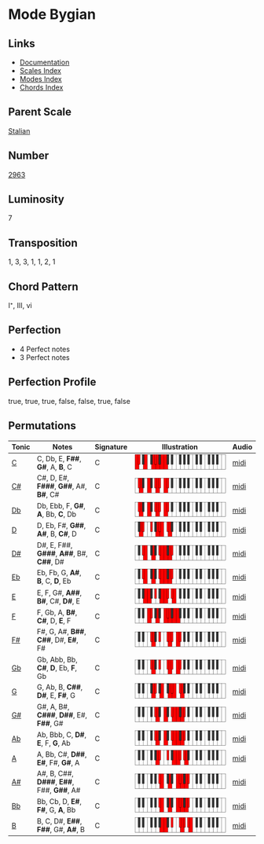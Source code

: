 # Mode Bygian

## Links

- [Documentation](README.md)
- [Scales Index](Scales.md)
- [Modes Index](Modes.md)
- [Chords Index](Chords.md)

## Parent Scale

[Stalian](ScaleStalian.md)

## Number

[2963](https://ianring.com/musictheory/scales/2963)

## Luminosity

7

## Transposition

1, 3, 3, 1, 1, 2, 1

## Chord Pattern

I⁺, III, vi

## Perfection

- 4 Perfect notes
- 3 Perfect notes

## Perfection Profile

true, true, true, false, false, true, false

## Permutations

| Tonic | Notes | Signature | Illustration | Audio |
|-------|-------|-----------|--------------|-------|
| [C](ModeCNaturalBygian.md) | C, Db, E, **F##**, **G#**, A, **B**, C | C | ![CNaturalBygian](ModeCNaturalBygian.png) | [midi](https://github.com/edipermadi/music/blob/main/docs/ModeCNaturalBygian.mid?raw=true) |
| [C#](ModeCSharpBygian.md) | C#, D, E#, **F###**, **G##**, A#, **B#**, C# | C | ![CSharpBygian](ModeCSharpBygian.png) | [midi](https://github.com/edipermadi/music/blob/main/docs/ModeCSharpBygian.mid?raw=true) |
| [Db](ModeDFlatBygian.md) | Db, Ebb, F, **G#**, **A**, Bb, **C**, Db | C | ![DFlatBygian](ModeDFlatBygian.png) | [midi](https://github.com/edipermadi/music/blob/main/docs/ModeDFlatBygian.mid?raw=true) |
| [D](ModeDNaturalBygian.md) | D, Eb, F#, **G##**, **A#**, B, **C#**, D | C | ![DNaturalBygian](ModeDNaturalBygian.png) | [midi](https://github.com/edipermadi/music/blob/main/docs/ModeDNaturalBygian.mid?raw=true) |
| [D#](ModeDSharpBygian.md) | D#, E, F##, **G###**, **A##**, B#, **C##**, D# | C | ![DSharpBygian](ModeDSharpBygian.png) | [midi](https://github.com/edipermadi/music/blob/main/docs/ModeDSharpBygian.mid?raw=true) |
| [Eb](ModeEFlatBygian.md) | Eb, Fb, G, **A#**, **B**, C, **D**, Eb | C | ![EFlatBygian](ModeEFlatBygian.png) | [midi](https://github.com/edipermadi/music/blob/main/docs/ModeEFlatBygian.mid?raw=true) |
| [E](ModeENaturalBygian.md) | E, F, G#, **A##**, **B#**, C#, **D#**, E | C | ![ENaturalBygian](ModeENaturalBygian.png) | [midi](https://github.com/edipermadi/music/blob/main/docs/ModeENaturalBygian.mid?raw=true) |
| [F](ModeFNaturalBygian.md) | F, Gb, A, **B#**, **C#**, D, **E**, F | C | ![FNaturalBygian](ModeFNaturalBygian.png) | [midi](https://github.com/edipermadi/music/blob/main/docs/ModeFNaturalBygian.mid?raw=true) |
| [F#](ModeFSharpBygian.md) | F#, G, A#, **B##**, **C##**, D#, **E#**, F# | C | ![FSharpBygian](ModeFSharpBygian.png) | [midi](https://github.com/edipermadi/music/blob/main/docs/ModeFSharpBygian.mid?raw=true) |
| [Gb](ModeGFlatBygian.md) | Gb, Abb, Bb, **C#**, **D**, Eb, **F**, Gb | C | ![GFlatBygian](ModeGFlatBygian.png) | [midi](https://github.com/edipermadi/music/blob/main/docs/ModeGFlatBygian.mid?raw=true) |
| [G](ModeGNaturalBygian.md) | G, Ab, B, **C##**, **D#**, E, **F#**, G | C | ![GNaturalBygian](ModeGNaturalBygian.png) | [midi](https://github.com/edipermadi/music/blob/main/docs/ModeGNaturalBygian.mid?raw=true) |
| [G#](ModeGSharpBygian.md) | G#, A, B#, **C###**, **D##**, E#, **F##**, G# | C | ![GSharpBygian](ModeGSharpBygian.png) | [midi](https://github.com/edipermadi/music/blob/main/docs/ModeGSharpBygian.mid?raw=true) |
| [Ab](ModeAFlatBygian.md) | Ab, Bbb, C, **D#**, **E**, F, **G**, Ab | C | ![AFlatBygian](ModeAFlatBygian.png) | [midi](https://github.com/edipermadi/music/blob/main/docs/ModeAFlatBygian.mid?raw=true) |
| [A](ModeANaturalBygian.md) | A, Bb, C#, **D##**, **E#**, F#, **G#**, A | C | ![ANaturalBygian](ModeANaturalBygian.png) | [midi](https://github.com/edipermadi/music/blob/main/docs/ModeANaturalBygian.mid?raw=true) |
| [A#](ModeASharpBygian.md) | A#, B, C##, **D###**, **E##**, F##, **G##**, A# | C | ![ASharpBygian](ModeASharpBygian.png) | [midi](https://github.com/edipermadi/music/blob/main/docs/ModeASharpBygian.mid?raw=true) |
| [Bb](ModeBFlatBygian.md) | Bb, Cb, D, **E#**, **F#**, G, **A**, Bb | C | ![BFlatBygian](ModeBFlatBygian.png) | [midi](https://github.com/edipermadi/music/blob/main/docs/ModeBFlatBygian.mid?raw=true) |
| [B](ModeBNaturalBygian.md) | B, C, D#, **E##**, **F##**, G#, **A#**, B | C | ![BNaturalBygian](ModeBNaturalBygian.png) | [midi](https://github.com/edipermadi/music/blob/main/docs/ModeBNaturalBygian.mid?raw=true) |
